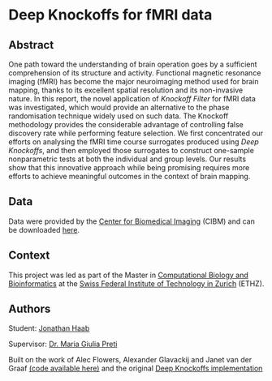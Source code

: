 # Deep Knockoffs for fMRI data

## Abstract
One path toward the understanding of brain operation goes by a sufficient comprehension of its structure and activity. Functional magnetic resonance imaging (fMRI) has become the major neuroimaging method used for brain mapping, thanks to its excellent spatial resolution and its non-invasive nature. In this report, the novel application of _Knockoff Filter_ for fMRI data was investigated, which would provide an alternative to the phase randomisation technique widely used on such data. The Knockoff methodology provides the considerable advantage of controlling false discovery rate while performing feature selection. We first concentrated our efforts on analysing the fMRI time course surrogates produced using _Deep Knockoffs_, and then employed those surrogates to construct one-sample nonparametric tests at both the individual and group levels. Our results show that this innovative approach while being promising requires more efforts to achieve meaningful outcomes in the context of brain mapping.

## Data
Data were provided by the [Center for Biomedical Imaging](https://cibm.ch/) (CIBM) and can be downloaded [here](https://www.icloud.com/attachment/?u=https%3A%2F%2Fcvws.icloud-content.com%2FB%2FAWlFx0hqH-wjzzGDOnuOdH3HU4WQAVaLcpnjZG5_ek90DZq6hBQovYiv%2F%24%7Bf%7D%3Fo%3DAi-HT95ZQsI8slxFnirRb8XLFZXE9YTA2UlfPk5vfsF5%26v%3D1%26x%3D3%26a%3DCAogIKHF_Pqr9enwaLDTibNq-s3pqNQKqZi5eHsLsOkmUPMSeBCmqr7U_C4Yprq5qIYvIgEAKgkC6AMA_2XYaXFSBMdThZBaBCi9iK9qJn09qTU_dwLvHvbulpvjlDVB9qvGxAojlsafzVTJgKVLc0cZ0EcaciZ0VJUHMA7V-VPk9WK_G51D89ZRmCfo1La1R8lT_jQIi3fcaW3heg%26e%3D1616603143%26fl%3D%26r%3DA9DFBA32-66AF-43DE-A86C-1E5FFC8C74B3-1%26k%3D%24%7Buk%7D%26ckc%3Dcom.apple.largeattachment%26ckz%3D4E223236-0653-48D1-B0DE-40D79BF7DDFD%26p%3D12%26s%3DDPZXPae9tDNZRXESP02ZVKKXqZk&uk=HfXk3IP7ZPh8seJh2MVXBw&f=DataMLP.zip&sz=734406728).

## Context
This project was led as part of the Master in [Computational Biology and Bioinformatics](https://cbb.ethz.ch/) at the [Swiss Federal Institute of Technology in Zurich](https://ethz.ch/en.html) (ETHZ).

## Authors
Student: [Jonathan Haab](https://www.linkedin.com/in/jonathan-haab/)

Supervisor: [Dr. Maria Giulia Preti](https://miplab.epfl.ch/index.php/people/preti)

Built on the work of Alec Flowers, Alexander Glavackij and Janet van der Graaf [(code available here)](https://gitlab.com/aglavac/machine-learning-cs433-p2/-/tree/master) and the original [Deep Knockoffs implementation](https://github.com/msesia/deepknockoffs)